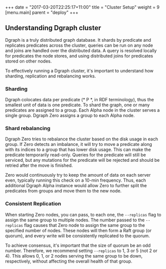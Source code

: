 +++
date = "2017-03-20T22:25:17+11:00"
title = "Cluster Setup"
weight = 9
[menu.main]
    parent = "deploy"
+++

## Understanding Dgraph cluster

Dgraph is a truly distributed graph database. It shards by predicate and
replicates predicates across the cluster, queries can be run on any node and
joins are handled over the distributed data. A query is resolved locally for
predicates the node stores, and using distributed joins for predicates stored on
other nodes.

To effectively running a Dgraph cluster, it's important to understand how
sharding, replication and rebalancing works.

### Sharding

Dgraph colocates data per predicate (* P *, in RDF terminology), thus the
smallest unit of data is one predicate. To shard the graph, one or many
predicates are assigned to a group. Each Alpha node in the cluster serves a
single group. Dgraph Zero assigns a group to each Alpha node.

### Shard rebalancing

Dgraph Zero tries to rebalance the cluster based on the disk usage in each
group. If Zero detects an imbalance, it will try to move a predicate along with
its indices to a group that has lower disk usage. This can make the predicate
temporarily read-only. Queries for the predicate will still be serviced, but any
mutations for the predicate will be rejected and should be retried after the
move is finished.

Zero would continuously try to keep the amount of data on each server even,
typically running this check on a 10-min frequency.  Thus, each additional
Dgraph Alpha instance would allow Zero to further split the predicates from
groups and move them to the new node.

### Consistent Replication

When starting Zero nodes, you can pass, to each one, the `--replicas` flag to assign
the same group to multiple nodes. The number passed to the `--replicas` flag
causes that Zero node to assign the same group to the specified number of nodes.
These nodes will then form a Raft group (or quorum), and every write will be
consistently replicated to the quorum.

To achieve consensus, it's important that the size of quorum be an odd number.
Therefore, we recommend setting `--replicas` to 1, 3 or 5 (not 2 or 4). This
allows 0, 1, or 2 nodes serving the same group to be down, respectively, without
affecting the overall health of that group.
